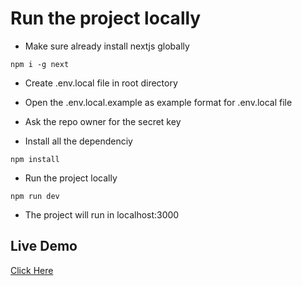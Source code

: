 # Run the project locally

- Make sure already install nextjs globally

```
npm i -g next
```

- Create .env.local file in root directory
- Open the .env.local.example as example format for .env.local file
- Ask the repo owner for the secret key

- Install all the dependenciy

```
npm install
```

- Run the project locally

```
npm run dev
```

- The project will run in localhost:3000

## Live Demo

[Click Here](https://simple-datatable-yusron.netlify.app/)
